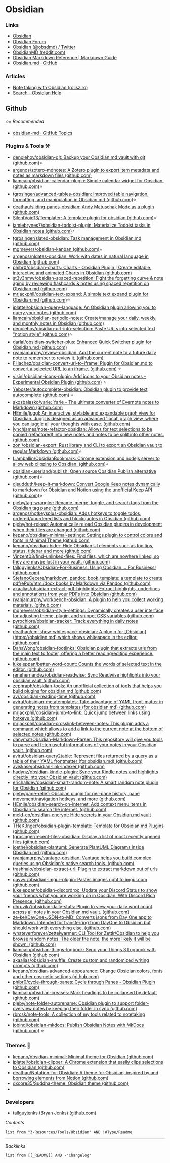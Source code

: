 # Obsidian

### Links

* [Obsidian](https://obsidian.md/)
* [Obsidian Forum](https://forum.obsidian.md/)
* [Obsidian (@obsdmd) / Twitter](https://twitter.com/obsdmd)
* [ObsidianMD (reddit.com)](https://www.reddit.com/r/ObsidianMD/)
* [Obsidian Markdown Reference | Markdown Guide](https://www.markdownguide.org/tools/obsidian/)
* [Obsidian.md · GitHub](https://github.com.cnpmjs.org/obsidianmd)

### Articles

* [Note taking with Obsidian (rolisz.ro)](https://rolisz.ro/2020/07/28/obsidian/)
* [Search - Obsidian Help](https://help.obsidian.md/Plugins/Search)

## Github

*⭐= Recommended*

* [obsidian-md · GitHub Topics](https://github.com/topics/obsidian-md)

### Plugins & Tools ⚒️

* [denolehov/obsidian-git: Backup your Obsidian.md vault with git (github.com)](https://github.com/denolehov/obsidian-git)⭐
* [argenos/zotero-mdnotes: A Zotero plugin to export item metadata and notes as markdown files (github.com)](https://github.com/argenos/zotero-mdnotes)
* [liamcain/obsidian-calendar-plugin: Simple calendar widget for Obsidian. (github.com)](https://github.com/liamcain/obsidian-calendar-plugin)⭐
* [tgrosinger/advanced-tables-obsidian: Improved table navigation, formatting, and manipulation in Obsidian.md (github.com)](https://github.com/tgrosinger/advanced-tables-obsidian)⭐
* [deathau/sliding-panes-obsidian: Andy Matuschak Mode as a plugin (github.com)](https://github.com/deathau/sliding-panes-obsidian)
* [SilentVoid13/Templater: A template plugin for obsidian (github.com)](https://github.com/SilentVoid13/Templater)⭐
* [jamiebrynes7/obsidian-todoist-plugin: Materialize Todoist tasks in Obsidian notes (github.com)](https://github.com/jamiebrynes7/obsidian-todoist-plugin)⭐
* [tgrosinger/slated-obsidian: Task management in Obsidian.md (github.com)](https://github.com/tgrosinger/slated-obsidian)
* [mgmeyers/obsidian-kanban (github.com)](https://github.com/mgmeyers/obsidian-kanban)⭐
* [argenos/nldates-obsidian: Work with dates in natural language in Obsidian (github.com)](https://github.com/argenos/nldates-obsidian)
* [phibr0/obsidian-charts: Charts - Obsidian Plugin | Create editable, interactive and animated Charts in Obsidian (github.com)](https://github.com/phibr0/obsidian-charts)
* [st3v3nmw/obsidian-spaced-repetition: Fight the forgetting curve & note aging by reviewing flashcards & notes using spaced repetition on Obsidian.md (github.com)](https://github.com/st33nmw/obsidian-spaced-repetition)
* [mrjackphil/obsidian-text-expand: A simple text expand plugin for Obsidian.md (github.com)](https://github.com/mrjackphil/obsidian-text-expand)⭐
* [jplattel/obsidian-query-language: An Obsidian plugin allowing you to query your notes (github.com)](https://github.com/jplattel/obsidian-query-language)
* [liamcain/obsidian-periodic-notes: Create/manage your daily, weekly, and monthly notes in Obsidian (github.com)](https://github.com/liamcain/obsidian-periodic-notes)
* [denolehov/obsidian-url-into-selection: Paste URLs into selected text "notion style" (github.com)](https://github.com/denolehov/obsidian-url-into-selection)⭐
* [darlal/obsidian-switcher-plus: Enhanced Quick Switcher plugin for Obsidian.md (github.com)](https://github.com/darlal/obsidian-switcher-plus)
* [ryanjamurphy/review-obsidian: Add the current note to a future daily note to remember to review it. (github.com)](https://github.com/ryanjamurphy/review-obsidian)
* [FHachez/obsidian-convert-url-to-iframe: Plugin for Obsidian.md to convert a selected URL to an iframe. (github.com)](https://github.com/FHachez/obsidian-convert-url-to-iframe) ⭐
* [visini/obsidian-icons-plugin: Add icons to your Obsidian notes – Experimental Obsidian Plugin (github.com)](https://github.com/visini/obsidian-icons-plugin) ⭐
* [Yeboster/autocomplete-obsidian: Obsidian plugin to provide text autocomplete (github.com)](https://github.com/Yeboster/autocomplete-obsidian) ⭐
* [akosbalasko/yarle: Yarle - The ultimate converter of Evernote notes to Markdown (github.com)](https://github.com/akosbalasko/yarle)
* [HEmile/juggl: An interactive, stylable and expandable graph view for Obsidian. Juggl is designed as an advanced 'local' graph view, where you can juggle all your thoughts with ease. (github.com)](https://github.com/HEmile/juggl)
* [lynchjames/note-refactor-obsidian: Allows for text selections to be copied (refactored) into new notes and notes to be split into other notes. (github.com)](https://github.com/lynchjames/note-refactor-obsidian)
* [zoni/obsidian-export: Rust library and CLI to export an Obsidian vault to regular Markdown (github.com)](https://github.com/zoni/obsidian-export)⭐
* [Liamballin/ObsidianBookmark: Chrome extension and nodejs server to allow web clipping to Obsidian. (github.com)](https://github.com/Liamballin/ObsidianBookmark)⭐
* [obsidian-userland/publish: Open source Obsidian Publish alternative (github.com)](https://github.com/obsidian-userland/publish)⭐
* [djsudduth/keep-it-markdown: Convert Google Keep notes dynamically to markdown for Obsidian and Notion using the unofficial Keep API (github.com)](https://github.com/djsudduth/keep-it-markdown)⭐
* [pjeby/tag-wrangler: Rename, merge, toggle, and search tags from the Obsidian tag pane (github.com)](https://github.com/pjeby/tag-wrangler)
* [argenos/hotkeysplus-obsidian: Adds hotkeys to toggle todos, ordered/unordered lists and blockquotes in Obsidian (github.com)](https://github.com/argenos/hotkeysplus-obsidian)
* [pjeby/hot-reload: Automatically reload Obsidian plugins in development when their files are changed (github.com)](https://github.com/pjeby/hot-reload)
* [kepano/obsidian-minimal-settings: Settings plugin to control colors and fonts in Minimal Theme (github.com)](https://github.com/kepano/obsidian-minimal-settings)
* [kepano/obsidian-hider: Hide Obsidian UI elements such as tooltips, status, titlebar and more (github.com)](https://github.com/kepano/obsidian-hider)
* [Vinzent03/find-unlinked-files: Find files, which are nowhere linked, so they are maybe lost in your vault. (github.com)](https://github.com/Vinzent03/find-unlinked-files)
* [tallguyjenks/Obsidian-For-Business: Using Obsidian.... For Business! (github.com)](https://github.com/tallguyjenks/Obsidian-For-Business)
* [StefanoCecere/markdown\_pandoc\_book\_template: a template to create pdf/ePub/html/docx books by Markdown via Pandoc (github.com)](https://github.com/StefanoCecere/markdown_pandoc_book_template)
* [akaalias/obsidian-extract-pdf-highlights: Extract highlights, underlines and annotations from your PDFs into Obsidian (github.com)](https://github.com/akaalias/obsidian-extract-pdf-highlights)
* [ryanjamurphy/workbench-obsidian: A plugin to help you collect working materials. (github.com)](https://github.com/ryanjamurphy/workbench-obsidian)
* [mgmeyers/obsidian-style-settings: Dynamically creates a user interface for adjusting theme, plugin, and snippet CSS variables (github.com)](https://github.com/mgmeyers/obsidian-style-settings)
* [pyrochlore/obsidian-tracker: Track everything in daily notes (github.com)](https://github.com/pyrochlore/obsidian-tracker)
* [deathau/cm-show-whitespace-obsidian: A plugin for \[Obsidian\](https://obsidian.md) which shows whitespace in the editor. (github.com)](https://github.com/deathau/cm-show-whitespace-obsidian)
* [DahaWong/obsidian-footlinks: Obsidian plugin that extracts urls from the main text to footer, offering a better reading/editing experience. (github.com)](https://github.com/DahaWong/obsidian-footlinks)
* [lukeleppan/better-word-count: Counts the words of selected text in the editor. (github.com)](https://github.com/lukeleppan/better-word-count)
* [renehernandez/obsidian-readwise: Sync Readwise highlights into your obsidian vault (github.com)](https://github.com/renehernandez/obsidian-readwise)
* [zephraph/obsidian-tools: An unofficial collection of tools that helps you build plugins for obsidian.md (github.com)](https://github.com/zephraph/obsidian-tools)
* [avr/obsidian-reading-time (github.com)](https://github.com/avr/obsidian-reading-time)
* [avirut/obsidian-metatemplates: Take advantage of YAML front-matter in generating notes from templates (for obsidian.md) (github.com)](https://github.com/avirut/obsidian-metatemplates)
* [mrjackphil/obsidian-jump-to-link: Quick jump between links using hotkeys (github.com)](https://github.com/mrjackphil/obsidian-jump-to-link)
* [mrjackphil/obsidian-crosslink-between-notes: This plugin adds a command which allows to add a link to the current note at the bottom of selected notes (github.com)](https://github.com/mrjackphil/obsidian-crosslink-between-notes)
* [danymat/Obsidian-Markdown-Parser: This repository will give you tools to parse and fetch useful informations of your notes in your Obsidian vault. (github.com)](https://github.com/danymat/Obsidian-Markdown-Parser)
* [avirut/obsidian-query2table: Represent files returned by a query as a table of their YAML frontmatter (for obsidian.md) (github.com)](https://github.com/avirut/obsidian-query2table)
* [aviskase/obsidian-link-indexer (github.com)](https://github.com/aviskase/obsidian-link-indexer)
* [hadynz/obsidian-kindle-plugin: Sync your Kindle notes and highlights directly into your Obsidian vault (github.com)](https://github.com/hadynz/obsidian-kindle-plugin)
* [erichalldev/obsidian-smart-random-note: A smart random note plugin for Obsidian (github.com)](https://github.com/erichalldev/obsidian-smart-random-note)
* [pjeby/pane-relief: Obsidian plugin for per-pane history, pane movement/navigation hotkeys, and more (github.com)](https://github.com/pjeby/pane-relief)
* [HEmile/obsidian-search-on-internet: Add context menu items in Obsidian to search the internet. (github.com)](https://github.com/HEmile/obsidian-search-on-internet)
* [meld-cp/obsidian-encrypt: Hide secrets in your Obsidian.md vault (github.com)](https://github.com/meld-cp/obsidian-encrypt)
* [THeK3nger/obsidian-plugin-template: Template for Obsidian.md Plugins (github.com)](https://github.com/THeK3nger/obsidian-plugin-template)
* [tgrosinger/recent-files-obsidian: Display a list of most recently opened files (github.com)](https://github.com/tgrosinger/recent-files-obsidian)
* [joethei/obsidian-plantuml: Generate PlantUML Diagrams inside Obsidian.md (github.com)](https://github.com/joethei/obsidian-plantuml)
* [ryanjamurphy/vantage-obsidian: Vantage helps you build complex queries using Obsidian's native search tools. (github.com)](https://github.com/ryanjamurphy/vantage-obsidian)
* [trashhalo/obsidian-extract-url: Plugin to extract markdown out of urls (github.com)](https://github.com/trashhalo/obsidian-extract-url)
* [gavvvr/obsidian-imgur-plugin: Pastes images right to imgur.com (github.com)](https://github.com/gavvvr/obsidian-imgur-plugin)
* [lukeleppan/obsidian-discordrpc: Update your Discord Status to show your friends what you are working on in Obsidian. With Discord Rich Presence. (github.com)](https://github.com/lukeleppan/obsidian-discordrpc)
* [dhruvik7/obsidian-daily-stats: Plugin to view your daily word count across all notes in your Obsidian.md vault. (github.com)](https://github.com/dhruvik7/obsidian-daily-stats)
* [ze-kel/DayOne-JSON-to-MD: Converts jsons from Day One app to Markdown. Intended for transferring from DayOne to Obsidian but should work with everything else. (github.com)](https://github.com/ze-kel/DayOne-JSON-to-MD)
* [whateverforever/zettelwarmer: CLI Tool for Zettlr/Obsidian to help you browse random notes. The older the note, the more likely it will be shown. (github.com)](https://github.com/whateverforever/zettelwarmer)
* [liamcain/obsidian-things-logbook: Sync your Things 3 Logbook with Obsidian (github.com)](https://github.com/liamcain/obsidian-things-logbook)
* [akaalias/obsidian-shuffle: Create custom and randomized writing prompts (github.com)](https://github.com/akaalias/obsidian-shuffle)
* [kepano/obsidian-advanced-appearance: Change Obsidian colors, fonts and other cosmetic settings (github.com)](https://github.com/kepano/obsidian-advanced-appearance)
* [phibr0/cycle-through-panes: Cycle through Panes - Obsidian Plugin (github.com)](https://github.com/phibr0/cycle-through-panes)
* [liamcain/obsidian-creases: Mark headings to be collapsed by default (github.com)](https://github.com/liamcain/obsidian-creases)
* [pjeby/note-folder-autorename: Obsidian plugin to support folder-overview notes by keeping their folder in sync (github.com)](https://github.com/pjeby/note-folder-autorename)
* [rbrcsk/note-tools: A collection of my tools related to notetaking (github.com)](https://github.com/rbrcsk/note-tools)
* [jobindj/obsidian-mkdocs: Publish Obsidian Notes with MkDocs (github.com)](https://github.com/jobindj/obsidian-mkdocs) ⭐

### Themes 🎢

* [kepano/obsidian-minimal: Minimal theme for Obsidian (github.com)](https://github.com/kepano/obsidian-minimal)
* [jplattel/obsidian-clipper: A Chrome extension that easily clips selections to Obsidian (github.com)](https://github.com/jplattel/obsidian-clipper)
* [deathau/Notation-for-Obsidian: A theme for Obsidian, inspired by and borrowing elements from Notion (github.com)](https://github.com/deathau/Notation-for-Obsidian)
* [dxcore35/Suddha-theme: Obsidian theme (github.com)](https://github.com/dxcore35/Suddha-theme)
* 

### Developers

* [tallguyjenks (Bryan Jenks) (github.com)](https://github.com/tallguyjenks)

*Contents*

````dataview
list from "3-Resources/Tools/Obsidian" AND !#Type/Readme
````

---

*Backlinks*

````dataview
list from [[_README]] AND -"Changelog"
````
